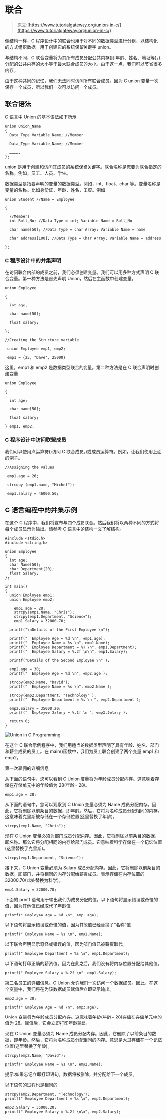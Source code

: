 # 联合

> 原文:[https://www.tutorialgateway.org/union-in-c/](https://www.tutorialgateway.org/union-in-c/)

像结构一样，C 程序设计中的联合也用于对不同的数据类型进行分组，以结构化的方式组织数据。用于创建它的系统保留关键字 union。

与结构不同，C 联合变量将为其所有成员分配公共内存(即年龄、姓名、地址等)。).分配的公共内存的大小等于最大联合成员的大小。由于这一点，我们可以节省很多内存。

由于这种共同的记忆，我们无法同时访问所有联合成员。因为 C union 变量一次保存一个成员，所以我们一次可以访问一个成员。

## 联合语法

C 语言中 Union 的基本语法如下所示

```
union Union_Name
{
  Data_Type Variable_Name; //Member

  Data_Type Variable_Name; //Member

  ………….
};
```

union 是用于创建和访问其成员的系统保留关键字。联合名称是您要为联合指定的名称。例如，员工、人员、学生。

数据类型是指要声明的变量的数据类型。例如，int、float、char 等。变量名称是变量的名称。比如身份证，年龄，姓名，工资。例如

```
union Student //Name = Employee

{

  //Members
  int Roll_No; //Data Type = int; Variable Name = Roll_No

  char name[50]; //Data Type = char Array; Variable Name = name

  char address[100]; //Data Type = Char Array; Variable Name = address

};
```

### C 程序设计中的并集声明

在访问联合内部的成员之前，我们必须创建变量。我们可以用多种方式声明 C 联合变量。第一种方法是首先声明 Union，然后在主函数中创建变量。

```
union Employee

{

  int age;

  char name[50];

  float salary;

};

//Creating the Structure variable

 union Employee emp1, emp2;

 emp1 = {25, "Dave", 25000}
```

这里，emp1 和 emp2 是数据类型联合的变量。第二种方法是在 C 联合声明时创建变量

```
union Employee

{

  int age;

  char name[50];

  float salary;

} emp1, emp2;
```

### C 程序设计中访问联盟成员

我们可以使用点运算符()访问 C 联合成员。)或成员运算符。例如，让我们使用上面的例子。

```
//Assigning the values

 emp1.age = 26;

 strcopy (emp1.name, "Michel");

 emp1.salary = 46000.50;
```

## C 语言编程中的并集示例

在这个 C 程序中，我们将宣布与四个成员联合。然后我们将以两种不同的方式将每个成员显示为输出。请参考 [C 语言](https://www.tutorialgateway.org/c-programming/)中的[结构](https://www.tutorialgateway.org/structures-in-c/)一文了解结构。

```
#include <stdio.h> 
#include <string.h> 

union Employee 
{
  int age;  
  char Name[50];
  char Department[20];
  float Salary;
};

int main() 
{
  union Employee emp1;
  union Employee emp2;

    emp1.age = 28;
    strcpy(emp1.Name, "Chris");
    strcpy(emp1.Department, "Science");
    emp1.Salary = 32000.70;

  printf("\nDetails of the First Employee \n");

  printf("  Employee Age = %d \n", emp1.age);
  printf("  Employee Name = %s \n", emp1.Name);
  printf("  Employee Department = %s \n", emp1.Department);
  printf("  Employee Salary = %.2f \n\n", emp1.Salary);

  printf("Details of the Second Employee \n" );

  emp2.age = 30;
  printf("  Employee Age = %d \n", emp2.age );

  strcpy(emp2.Name, "David");
  printf("  Employee Name = %s \n", emp2.Name );

  strcpy(emp2.Department, "Technology" );
  printf("  Employee Department = %s \n ", emp2.Department );

  emp2.Salary = 35000.20;
  printf("  Employee Salary = %.2f \n ", emp2.Salary );

  return 0;
}
```

![Union in C Programming](img/1bf277883f4dea8bacc75ea26ffa8de5.png)

在这个 C 联合示例程序中，我们用适当的数据类型声明了具有年龄、姓名、部门和薪金成员的员工。在 main()函数中，我们为员工联合创建了两个变量 emp1 和 emp2。

第一次雇佣的详细信息

从下面的语句中，您可以看到 C Union 变量将为年龄成员分配内存。这意味着存储在存储单元中的年龄值为 28(年龄= 28)。

```
emp1.age = 28;
```

从下面的语句中，您可以观察到 C Union 变量必须为 Name 成员分配内存。因此，它将删除以前条目的数据，即年龄。然后，它将为名称成员分配相同的内存。这意味着克里斯被存储在一个存储位置(这里替换了年龄)。

```
strcpy(emp1.Name, "Chris");
```

现在 C Union 变量必须为部门成员分配内存。因此，它将删除以前条目的数据，即名称。那么它将分配相同的内存给部门成员。它意味着科学存储在一个记忆位置(这里替换了克里斯)。

```
strcpy(emp1.Department, "Science");
```

接下来，C Union 变量必须为 Salary 成员分配内存。因此，它将删除以前条目的数据，即部门，并将相同的内存分配给薪资成员。表示存储在内存位置的 32000.70(此处替换为科学)。

```
emp1.Salary = 32000.70;
```

下面的 printf 语句用于输出我们为成员分配的值。以下语句将显示错误或奇怪的值，因为其他值已经取代了年龄值

```
printf(" Employee Age = %d \n", emp1.age);
```

以下语句将显示错误或奇怪的值，因为其他值已经替换了“名称”值

```
printf(" Employee Name = %s \n", emp1.Name);
```

以下联合声明显示奇怪或错误的值，因为部门值已被薪资取代。

```
printf(" Employee Department = %s \n", emp1.Department);
```

以下语句打印正确的薪资值。因为在此之后，我们没有将内存位置分配给其他值。

```
printf(" Employee Salary = %.2f \n", emp1.Salary);
```

第二名员工的详细信息。C Union 允许我们一次访问一个数据成员。因此，在这个变量中，我们将在为该数据成员赋值后立即显示输出。

```
emp2.age = 30;

printf(" Employee Age = %d \n", emp2.age);
```

Union 变量将为年龄成员分配内存。这意味着年龄(年龄= 28)存储在存储单元中的值为 28。赋值后，它会立即打印年龄输出。

现在 C Union 变量必须为 Name 成员分配内存。因此，它删除了以前条目的数据，即年龄。然后，它将为名称成员分配相同的内存。意思是大卫存储在一个记忆位置(这里替换了年龄)。

```
strcpy(emp2.Name, "David");

printf(" Employee Name = %s \n", emp2.Name);
```

提示:如果忘记立即打印语句，数据将被删除，并分配给下一个成员。

以下语句的过程也是相同的

```
strcpy(emp2.Department, "Technology");
printf(" Employee Department = %s \n", emp2.Department);

emp2.Salary = 35000.20;
printf(" Employee Salary = %.2f \n\n", emp2.Salary);
```